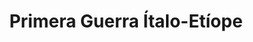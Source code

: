 ﻿---
title: "Primera Guerra Ítalo-Etíope"
permalink: periodes_1008.html
layout: periode
dataInici: 1894-12-15
dataFi: 1896-10-23
sidebar: periodes
pares:
  - id: 309
    title: "Edad Contemporánea"
    dataInici: "(1776)"

fills:
  - id: 1011
    title: "Batalla de Gallabat"
    dataInici: "(1889-03-09)"
    dataFi: "(1889-03-10)"

  - id: 1009
    title: "Batalla de Coatit"
    dataInici: "(1895-01-13)"

  - id: 1010
    title: "Batalla de Amba Alagi"
    dataInici: "(1895-12-07)"

  - id: 1012
    title: "Batalla de Adwa"
    dataInici: "(1896-03-01)"

jocsPrincipals:
jocsEscenaris:
jocsEpoca:
jocsEpocaEscenaris:
---
